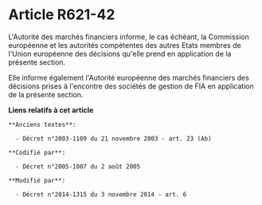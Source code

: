 # Article R621-42

L'Autorité des marchés financiers informe, le cas échéant, la Commission européenne et les autorités compétentes des autres
Etats membres de l'Union européenne des décisions qu'elle prend en application de la présente section. 

Elle informe également l'Autorité européenne des marchés financiers des décisions prises à l'encontre des sociétés de gestion
de FIA en application de la présente section.

**Liens relatifs à cet article**

	**Anciens textes**:

	  - Décret n°2003-1109 du 21 novembre 2003 - art. 23 (Ab)

	**Codifié par**:

	  - Décret n°2005-1007 du 2 août 2005

	**Modifié par**:

	  - Décret n°2014-1315 du 3 novembre 2014 - art. 6
